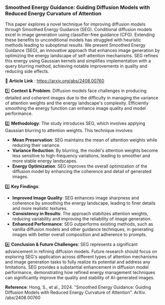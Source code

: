 ### Smoothed Energy Guidance: Guiding Diffusion Models with Reduced Energy Curvature of Attention

This paper explores a novel technique for improving diffusion models through Smoothed Energy Guidance (SEG). Conditional diffusion models excel in image generation using classifier-free guidance (CFG). Extending these benefits to unconditional models has struggled with heuristic methods leading to suboptimal results. We present Smoothed Energy Guidance (SEG), an innovative approach that enhances image generation by optimizing the energy landscape of self-attention mechanisms. SEG refines this energy using Gaussian kernels and simplifies implementation with a query blurring method, achieving notable improvements in quality and reducing side effects.

🔗 **Article Link** : https://arxiv.org/abs/2408.00760

1️⃣ **Context & Problem**: Diffusion models face challenges in producing detailed and coherent images due to the difficulty in managing the variance of attention weights and the energy landscape's complexity. Efficiently smoothing the energy function can enhance image quality and model performance.

2️⃣ **Methodology**: The study introduces SEG, which involves applying Gaussian blurring to attention weights. This technique involves:
   - **Mean Preservation**: SEG maintains the mean of attention weights while reducing their variance.
   - **Variance Reduction**: By blurring, the model's attention weights become less sensitive to high-frequency variations, leading to smoother and more stable energy landscapes.
   - **Energy Optimization**: SEG improves the overall optimization of the diffusion model by enhancing the coherence and detail of generated images.

3️⃣ **Key Findings**: 
   - **Improved Image Quality**: SEG enhances image sharpness and coherence by smoothing the energy landscape, leading to finer details and more realistic textures.
   - **Consistency in Results**: The approach stabilizes attention weights, reducing variability and improving the reliability of image generation.
   - **Enhanced Performance**: SEG outperforms existing methods, such as vanilla diffusion models and other guidance techniques, in generating images with better overall composition and adherence to prompts.

4️⃣ **Conclusion & Future Challenges**: SEG represents a significant advancement in refining diffusion models. Future research should focus on exploring SEG's application across different types of attention mechanisms and image generation tasks to fully realize its potential and address any limitations. SEG provides a substantial enhancement in diffusion model performance, demonstrating how refined energy management techniques can significantly improve the quality and stability of AI-generated images.

**Reference**: Hong, S., et al., 2024. "Smoothed Energy Guidance: Guiding Diffusion Models with Reduced Energy Curvature of Attention".  ArXiv. /abs/2408.00760


